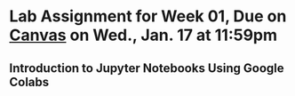 # Lab Assignment for Week 01, Due on [Canvas]() on Wed., Jan. 17 at 11:59pm
## Introduction to Jupyter Notebooks Using Google Colabs

